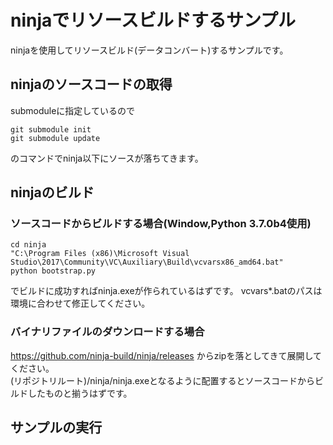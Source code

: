 # ninjaでリソースビルドするサンプル

ninjaを使用してリソースビルド(データコンバート)するサンプルです。

## ninjaのソースコードの取得

submoduleに指定しているので

```batch
git submodule init
git submodule update
```

のコマンドでninja以下にソースが落ちてきます。

## ninjaのビルド

### ソースコードからビルドする場合(Window,Python 3.7.0b4使用)


```batch
cd ninja
"C:\Program Files (x86)\Microsoft Visual Studio\2017\Community\VC\Auxiliary\Build\vcvarsx86_amd64.bat"
python bootstrap.py
```

でビルドに成功すればninja.exeが作られているはずです。
vcvars*.batのパスは環境に合わせて修正してください。

### バイナリファイルのダウンロードする場合

https://github.com/ninja-build/ninja/releases からzipを落としてきて展開してください。  
(リポジトリルート)/ninja/ninja.exeとなるように配置するとソースコードからビルドしたものと揃うはずです。

## サンプルの実行

